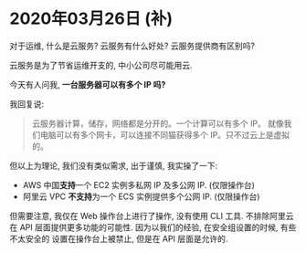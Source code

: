 # 2020年03月26日 (补)

对于运维, 什么是云服务? 云服务有什么好处? 云服务提供商有区别吗?

云服务是为了节省运维开支的, 中小公司尽可能用云.

今天有人问我, **一台服务器可以有多个 IP 吗?**

我回复说:

> 云服务器计算，储存，网络都是分开的。一个计算可以有多个 IP。
> 就像我们电脑可以有多个网卡，可以连接不同猫获得多个 IP。只不过云上是虚拟的。

但以上为理论, 我们没有类似需求, 出于谨慎, 我实操了一下:

- AWS 中国**支持**一个 EC2 实例多私网 IP 及多公网 IP. (仅限操作台)
- 阿里云 VPC **不支持**为一个 ECS 实例提供多个公网 IP. (仅限操作台)

但需要注意, 我仅在 Web 操作台上进行了操作, 没有使用 CLI 工具. 不排除阿里云在 API
层面提供更多功能的可能性. 因为以我们的经验, 在安全组设置的时候, 有些不太安全的
设置在操作台上被禁止, 但是在 API 层面是允许的.
